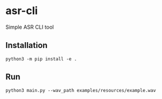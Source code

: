 # asr-cli
Simple ASR CLI tool

## Installation
```
python3 -m pip install -e .
```

## Run
```
python3 main.py --wav_path examples/resources/example.wav
```
